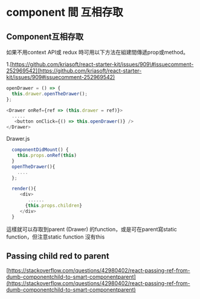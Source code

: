 # component 間 互相存取

## Component互相存取

如果不用context API或 redux 時可用以下方法在組建間傳遞prop或method。

1.[https://github.com/kriasoft/react-starter-kit/issues/909\#issuecomment-252969542](https://github.com/kriasoft/react-starter-kit/issues/909#issuecomment-252969542)

```javascript
openDrawer = () => {
  this.drawer.openTheDrawer();
};

<Drawer onRef={ref => (this.drawer = ref)}>
  .....
   <button onClick={() => this.openDrawer()} />
</Drawer>
```

Drawer.js

```javascript
  componentDidMount() {
    this.props.onRef(this)
  }
  openTheDrawer(){
    ....
  };

  render(){
     <div>
        ......
       {this.props.children}
     </div> 
  }
```

這樣就可以存取到parent \(Drawer\) 的function，或是可在parent寫static function，但注意static function 沒有this

## Passing child red to parent

[https://stackoverflow.com/questions/42980402/react-passing-ref-from-dumb-componentchild-to-smart-componentparent](https://stackoverflow.com/questions/42980402/react-passing-ref-from-dumb-componentchild-to-smart-componentparent)

